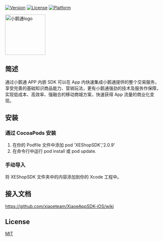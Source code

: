 [![Version](https://img.shields.io/cocoapods/v/XEShopSDK.svg?style=flat)](https://github.com/xiaoeteam/XiaoeAppSDK-iOS)
[![License](https://img.shields.io/cocoapods/l/PodDemo.svg?style=flat)](https://github.com/xiaoeteam/XiaoeAppSDK-iOS)
[![Platform](https://img.shields.io/cocoapods/p/PodDemo.svg?style=flat)](https://github.com/xiaoeteam/XiaoeAppSDK-iOS)

<p>
<a href="https://github.com/xiaoeteam"><img alt="小鹅通logo" width="130px" src="https://www.xiaoe-tech.com/images/pageBase/logo_blue@2x.png" alt="xiaoe">
</a>
</p>

## 简述

通过小鹅通 APP 内嵌 SDK 可以在 App 内快速集成小鹅通提供的整个交易服务，享受完善的基础知识商品能力、营销玩法，更有小鹅通强劲的技术及服务作保障，实现低成本、高效率、强融合的移动商城方案，快速获得 App 流量的商业化变现。

## 安装

### 通过 CocoaPods 安装

1. 在你的 Podfile 文件中添加 pod 'XEShopSDK','2.0.9'
2. 在命令行中运行 pod install 或 pod update.

### 手动导入

将 XEShopSDK 文件夹中的内容添加到你的 Xcode 工程中。

## 接入文档

https://github.com/xiaoeteam/XiaoeAppSDK-iOS/wiki


## License

[MIT](https://github.com/xiaoeteam/XiaoeAppSDK-iOS/blob/master/LICENSE)
